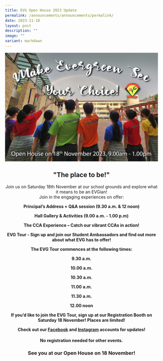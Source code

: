 ```yaml
---
title: EVG Open House 2023 Update
permalink: /announcements/announcements/permalink/
date: 2023-11-10
layout: post
description: ""
image: ""
variant: markdown
---
```

![Open House 2023](/images/evg%202023%20road%20run%20full-school%20portrait%20v6%20copy%20(jpeg).jpg)

       

## **<center>"The place to be!"</center>**
	
<center>Join us on Saturday 18th November at our school grounds and explore what it means to be an EVGian!</center>

<center>Join in the engaging experiences on offer:</center>

 **<center>Principal’s Address + Q&amp;A session (9.30 a.m. &amp; 12 noon)</center>**
 

 **<center>Hall Gallery &amp; Activities (9.00 a.m. - 1.00 p.m)</center>**

 **<center>The CCA Experience – Catch our vibrant CCAs in action!</center>**

 **<center>EVG Tour - Sign up and join our Student Ambassadors and find out more about what EVG has to offer!</center>**
 
 **<center>The EVG Tour commences at the following times:</center>**

 **<center>9.30 a.m.</center>**

 **<center>10.00 a.m.</center>**

 **<center>10.30 a.m.</center>**

 **<center>11.00 a.m.</center>**

 **<center>11.30 a.m.</center>**

 **<center>12.00 noon</center>**

**<center>If you’d like to join the EVG Tour, sign up at our Registration Booth on Saturday 18 November! Places are limited!</center>**

**<center> Check out our [Facebook](https://www.facebook.com/EvergreenSecondary) and [Instagram](https://www.instagram.com/evergreen_secondary_official/) accounts for updates!</center>**


#### **<center>No registration needed for other events.</center>**

### **<center>See you at our Open House on 18 November!</center>**